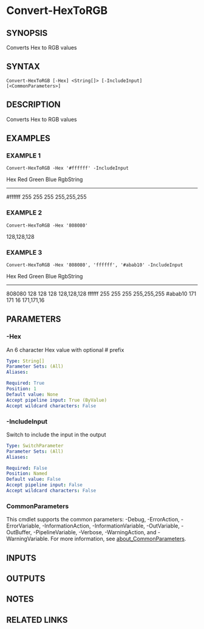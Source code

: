 ﻿---
external help file: PoshFunctions-help.xml
Module Name: poshfunctions
online version:
schema: 2.0.0
---

# Convert-HexToRGB

## SYNOPSIS
Converts Hex to RGB values

## SYNTAX

```
Convert-HexToRGB [-Hex] <String[]> [-IncludeInput] [<CommonParameters>]
```

## DESCRIPTION
Converts Hex to RGB values

## EXAMPLES

### EXAMPLE 1
```
Convert-HexToRGB -Hex '#ffffff' -IncludeInput
```

Hex     Red Green Blue RgbString
---     --- ----- ---- ---------
#ffffff 255   255  255 255,255,255

### EXAMPLE 2
```
Convert-HexToRGB -Hex '808080'
```

128,128,128

### EXAMPLE 3
```
Convert-HexToRGB -Hex '808080', 'ffffff', '#abab10' -IncludeInput
```

Hex     Red Green Blue RgbString
---     --- ----- ---- ---------
808080  128   128  128 128,128,128
ffffff  255   255  255 255,255,255
#abab10 171   171   16 171,171,16

## PARAMETERS

### -Hex
An 6 character Hex value with optional # prefix

```yaml
Type: String[]
Parameter Sets: (All)
Aliases:

Required: True
Position: 1
Default value: None
Accept pipeline input: True (ByValue)
Accept wildcard characters: False
```

### -IncludeInput
Switch to include the input in the output

```yaml
Type: SwitchParameter
Parameter Sets: (All)
Aliases:

Required: False
Position: Named
Default value: False
Accept pipeline input: False
Accept wildcard characters: False
```

### CommonParameters
This cmdlet supports the common parameters: -Debug, -ErrorAction, -ErrorVariable, -InformationAction, -InformationVariable, -OutVariable, -OutBuffer, -PipelineVariable, -Verbose, -WarningAction, and -WarningVariable. For more information, see [about_CommonParameters](http://go.microsoft.com/fwlink/?LinkID=113216).

## INPUTS

## OUTPUTS

## NOTES

## RELATED LINKS
